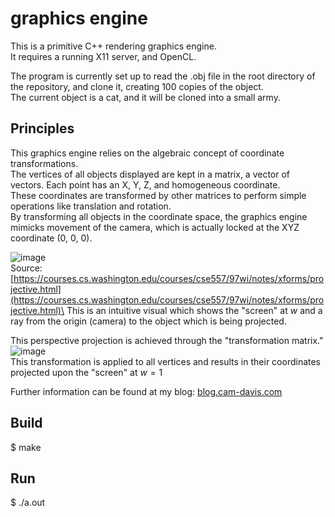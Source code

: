 # graphics engine
This is a primitive C++ rendering graphics engine.\
It requires a running X11 server, and OpenCL.

The program is currently set up to read the .obj file in the root directory of the repository, and clone it, creating 100 copies of the object.\
The current object is a cat, and it will be cloned into a small army.

## Principles
This graphics engine relies on the algebraic concept of coordinate transformations.\
The vertices of all objects displayed are kept in a matrix, a vector of vectors. Each point has an X, Y, Z, and homogeneous coordinate.\
These coordinates are transformed by other matrices to perform simple operations like translation and rotation.\
By transforming all objects in the coordinate space, the graphics engine mimicks movement of the camera, which is actually locked at the XYZ coordinate (0, 0, 0).

![image](https://github.com/citren0/graphics-engine/assets/42524057/c8cb379c-8c71-4c73-96db-edb381da6b9d)\
Source: [https://courses.cs.washington.edu/courses/cse557/97wi/notes/xforms/projective.html](https://courses.cs.washington.edu/courses/cse557/97wi/notes/xforms/projective.html)\
This is an intuitive visual which shows the "screen" at $w$ and a ray from the origin (camera) to the object which is being projected.

This perspective projection is achieved through the "transformation matrix."
![image](https://github.com/citren0/graphics-engine/assets/42524057/0fe789f4-356a-433c-89c4-a36391e3eaef)\
This transformation is applied to all vertices and results in their coordinates projected upon the "screen" at $w = 1$

Further information can be found at my blog: [blog.cam-davis.com](blog.cam-davis.com)

## Build
$ make

## Run
$ ./a.out
